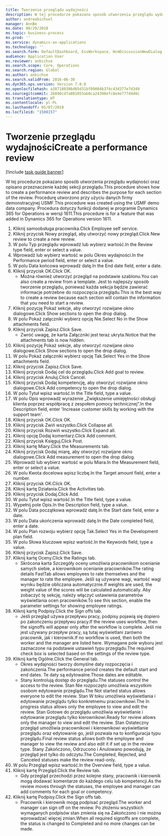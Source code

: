 ```yaml
---
title: Tworzenie przeglądu wydajności
description: W tej procedurze pokazano sposób utworzenia przeglądu wydajności oraz opisano przeznaczenie każdej sekcji przeglądu.
author: andreabichsel
manager: AnnBe
ms.date: 08/29/2018
ms.topic: business-process
ms.prod: ''
ms.service: dynamics-ax-applications
ms.technology: ''
ms.search.form: DefaultDashboard, EssWorkspace, HcmDiscussionNewDialog, HcmDiscussion, HcmDiscussionChangeSettings, HcmDiscussionAddGoalDialog, HcmTopicCreate, HcmMeasurementDetailDialog, HcmPerfJournalAdd
audience: Application User
ms.reviewer: anbichse
ms.search.scope: Core, Operations
ms.search.region: Global
ms.author: anbichse
ms.search.validFrom: 2016-06-30
ms.dyn365.ops.version: Version 7.0.0
ms.openlocfilehash: a387180386d65d31bf89004b374c43d377e7d349
ms.sourcegitcommit: 2b890cd7a801055ab0ca24398efc8e4e777d4d8c
ms.translationtype: HT
ms.contentlocale: pl-PL
ms.lasthandoff: 05/07/2019
ms.locfileid: "1508157"
---
```

# <a name="create-a-performance-review"></a><span data-ttu-id="6fd1d-103">Tworzenie przeglądu wydajności</span><span class="sxs-lookup"><span data-stu-id="6fd1d-103">Create a performance review</span></span>

[!include [task guide banner](../../includes/task-guide-banner.md)]

<span data-ttu-id="6fd1d-104">W tej procedurze pokazano sposób utworzenia przeglądu wydajności oraz opisano przeznaczenie każdej sekcji przeglądu.</span><span class="sxs-lookup"><span data-stu-id="6fd1d-104">This procedure shows how to create a performance review and describes the purpose for each section of the review.</span></span> <span data-ttu-id="6fd1d-105">Procedurę utworzono przy użyciu danych firmy demonstracyjnej USMF.</span><span class="sxs-lookup"><span data-stu-id="6fd1d-105">This procedure was created using the USMF demo data company.</span></span> <span data-ttu-id="6fd1d-106">Procedura dotyczy funkcji dodanej w programie Dynamics 365 for Operations w wersji 1611.</span><span class="sxs-lookup"><span data-stu-id="6fd1d-106">This procedure is for a feature that was added in Dynamics 365 for Operations version 1611.</span></span>

1. <span data-ttu-id="6fd1d-107">Kliknij samoobsługa pracownika.</span><span class="sxs-lookup"><span data-stu-id="6fd1d-107">Click Employee self service.</span></span>
2. <span data-ttu-id="6fd1d-108">Kliknij przycisk Nowy przegląd, aby utworzyć nowy przegląd.</span><span class="sxs-lookup"><span data-stu-id="6fd1d-108">Click New review to create a new review.</span></span>
3. <span data-ttu-id="6fd1d-109">W polu Typ przeglądu wprowadź lub wybierz wartość.</span><span class="sxs-lookup"><span data-stu-id="6fd1d-109">In the Review type field, enter or select a value.</span></span>
4. <span data-ttu-id="6fd1d-110">Wprowadź lub wybierz wartość w polu Okres wydajności.</span><span class="sxs-lookup"><span data-stu-id="6fd1d-110">In the Performance period field, enter or select a value.</span></span>
5. <span data-ttu-id="6fd1d-111">W polu Data końcowa wprowadź datę.</span><span class="sxs-lookup"><span data-stu-id="6fd1d-111">In the End date field, enter a date.</span></span>
6. <span data-ttu-id="6fd1d-112">Kliknij przycisk OK.</span><span class="sxs-lookup"><span data-stu-id="6fd1d-112">Click OK.</span></span>
    * <span data-ttu-id="6fd1d-113">Można również utworzyć przegląd na podstawie szablonu.</span><span class="sxs-lookup"><span data-stu-id="6fd1d-113">You can also create a review from a template.</span></span> <span data-ttu-id="6fd1d-114">Jest to najlepszy sposób tworzenie przeglądu, ponieważ każda sekcja będzie zawierać informacje potrzebne do rozpoczęcia przeglądu.</span><span class="sxs-lookup"><span data-stu-id="6fd1d-114">This is the best way to create a review because each section will contain the information that you need to start a review.</span></span>  
7. <span data-ttu-id="6fd1d-115">Kliknij pozycję Pokaż sekcje, aby otworzyć rozwijane okno dialogowe.</span><span class="sxs-lookup"><span data-stu-id="6fd1d-115">Click Show sections to open the drop dialog.</span></span>
8. <span data-ttu-id="6fd1d-116">W polu Pokaż załączniki wybierz opcję Nie.</span><span class="sxs-lookup"><span data-stu-id="6fd1d-116">Select No in the Show attachments field.</span></span>
9. <span data-ttu-id="6fd1d-117">Kliknij przycisk Zapisz.</span><span class="sxs-lookup"><span data-stu-id="6fd1d-117">Click Save.</span></span>
    * <span data-ttu-id="6fd1d-118">Zwróć uwagę, że karta Załączniki jest teraz ukryta.</span><span class="sxs-lookup"><span data-stu-id="6fd1d-118">Notice that the attachments tab is now hidden.</span></span>  
10. <span data-ttu-id="6fd1d-119">Kliknij pozycję Pokaż sekcje, aby otworzyć rozwijane okno dialogowe.</span><span class="sxs-lookup"><span data-stu-id="6fd1d-119">Click Show sections to open the drop dialog.</span></span>
11. <span data-ttu-id="6fd1d-120">W polu Pokaż załączniki wybierz opcję Tak.</span><span class="sxs-lookup"><span data-stu-id="6fd1d-120">Select Yes in the Show attachments field.</span></span>
12. <span data-ttu-id="6fd1d-121">Kliknij przycisk Zapisz.</span><span class="sxs-lookup"><span data-stu-id="6fd1d-121">Click Save.</span></span>
13. <span data-ttu-id="6fd1d-122">Kliknij przycisk Dodaj cel do przeglądu.</span><span class="sxs-lookup"><span data-stu-id="6fd1d-122">Click Add goal to review.</span></span>
14. <span data-ttu-id="6fd1d-123">Kliknij przycisk Anuluj.</span><span class="sxs-lookup"><span data-stu-id="6fd1d-123">Click Cancel.</span></span>
15. <span data-ttu-id="6fd1d-124">Kliknij przycisk Dodaj kompetencję, aby otworzyć rozwijane okno dialogowe.</span><span class="sxs-lookup"><span data-stu-id="6fd1d-124">Click Add competency to open the drop dialog.</span></span>
16. <span data-ttu-id="6fd1d-125">W polu Tytuł wpisz wartość.</span><span class="sxs-lookup"><span data-stu-id="6fd1d-125">In the Title field, type a value.</span></span>
17. <span data-ttu-id="6fd1d-126">W polu Opis wprowadź wyrażenie „Zwiększenie umiejętności obsługi klienta poprzez współpracę z zespołem pomocy technicznej”.</span><span class="sxs-lookup"><span data-stu-id="6fd1d-126">In the Description field, enter 'Increase customer skills by working with the support team'.</span></span>
18. <span data-ttu-id="6fd1d-127">Kliknij przycisk OK.</span><span class="sxs-lookup"><span data-stu-id="6fd1d-127">Click OK.</span></span>
19. <span data-ttu-id="6fd1d-128">Kliknij przycisk Zwiń wszystko.</span><span class="sxs-lookup"><span data-stu-id="6fd1d-128">Click Collapse all.</span></span>
20. <span data-ttu-id="6fd1d-129">Kliknij przycisk Rozwiń wszystko.</span><span class="sxs-lookup"><span data-stu-id="6fd1d-129">Click Expand all.</span></span>
21. <span data-ttu-id="6fd1d-130">Kliknij opcję Dodaj komentarz.</span><span class="sxs-lookup"><span data-stu-id="6fd1d-130">Click Add comment.</span></span>
22. <span data-ttu-id="6fd1d-131">Kliknij przycisk Księguj.</span><span class="sxs-lookup"><span data-stu-id="6fd1d-131">Click Post.</span></span>
23. <span data-ttu-id="6fd1d-132">Kliknij kartę Miary.</span><span class="sxs-lookup"><span data-stu-id="6fd1d-132">Click the Measurements tab.</span></span>
24. <span data-ttu-id="6fd1d-133">Kliknij przycisk Dodaj miarę, aby otworzyć rozwijane okno dialogowe.</span><span class="sxs-lookup"><span data-stu-id="6fd1d-133">Click Add measurement to open the drop dialog.</span></span>
25. <span data-ttu-id="6fd1d-134">Wprowadź lub wybierz wartość w polu Miara.</span><span class="sxs-lookup"><span data-stu-id="6fd1d-134">In the Measurement field, enter or select a value.</span></span>
26. <span data-ttu-id="6fd1d-135">W polu Kwota docelowa wpisz liczbę.</span><span class="sxs-lookup"><span data-stu-id="6fd1d-135">In the Target amount field, enter a number.</span></span>
27. <span data-ttu-id="6fd1d-136">Kliknij przycisk OK.</span><span class="sxs-lookup"><span data-stu-id="6fd1d-136">Click OK.</span></span>
28. <span data-ttu-id="6fd1d-137">Kliknij kartę Działania.</span><span class="sxs-lookup"><span data-stu-id="6fd1d-137">Click the Activities tab.</span></span>
29. <span data-ttu-id="6fd1d-138">Kliknij przycisk Dodaj.</span><span class="sxs-lookup"><span data-stu-id="6fd1d-138">Click Add.</span></span>
30. <span data-ttu-id="6fd1d-139">W polu Tytuł wpisz wartość.</span><span class="sxs-lookup"><span data-stu-id="6fd1d-139">In the Title field, type a value.</span></span>
31. <span data-ttu-id="6fd1d-140">Wypełnij pole Opis.</span><span class="sxs-lookup"><span data-stu-id="6fd1d-140">In the Description field, type a value.</span></span>
32. <span data-ttu-id="6fd1d-141">W polu Data początkowa wprowadź datę.</span><span class="sxs-lookup"><span data-stu-id="6fd1d-141">In the Start date field, enter a date.</span></span>
33. <span data-ttu-id="6fd1d-142">W polu Data ukończenia wprowadź datę.</span><span class="sxs-lookup"><span data-stu-id="6fd1d-142">In the Date completed field, enter a date.</span></span>
34. <span data-ttu-id="6fd1d-143">W polu Plan rozwoju wybierz opcję Tak.</span><span class="sxs-lookup"><span data-stu-id="6fd1d-143">Select Yes in the Development plan field.</span></span>
35. <span data-ttu-id="6fd1d-144">W polu Słowa kluczowe wpisz wartość.</span><span class="sxs-lookup"><span data-stu-id="6fd1d-144">In the Keywords field, type a value.</span></span>
36. <span data-ttu-id="6fd1d-145">Kliknij przycisk Zapisz.</span><span class="sxs-lookup"><span data-stu-id="6fd1d-145">Click Save.</span></span>
37. <span data-ttu-id="6fd1d-146">Kliknij kartę Oceny.</span><span class="sxs-lookup"><span data-stu-id="6fd1d-146">Click the Ratings tab.</span></span>
    * <span data-ttu-id="6fd1d-147">Skrócona karta Szczegóły oceny umożliwia pracownikom ocenianie samych siebie, a kierownikom ocenianie pracowników.</span><span class="sxs-lookup"><span data-stu-id="6fd1d-147">The rating details FastTab allows employees to rate themselves and the manager to rate the employee.</span></span> <span data-ttu-id="6fd1d-148">Jeśli są używane wagi, wartość wagi wyniku będzie obliczana automatycznie.</span><span class="sxs-lookup"><span data-stu-id="6fd1d-148">If weights are used, the weight value of the scores will be calculated automatically.</span></span>    <span data-ttu-id="6fd1d-149">Aby zobaczyć tę sekcję, należy włączyć ustawienia parametrów wyświetlania ocen pracowników.</span><span class="sxs-lookup"><span data-stu-id="6fd1d-149">To see this section, enable the parameter settings for showing employee ratings.</span></span>  
38. <span data-ttu-id="6fd1d-150">Kliknij kartę Podpisy.</span><span class="sxs-lookup"><span data-stu-id="6fd1d-150">Click the Sign offs tab.</span></span>
    * <span data-ttu-id="6fd1d-151">Jeśli przegląd używa przepływu pracy, podpisy pojawią się dopiero po zakończeniu przepływu pracy.</span><span class="sxs-lookup"><span data-stu-id="6fd1d-151">If the review uses workflow, then the signoffs will appear only after the workflow is complete.</span></span> <span data-ttu-id="6fd1d-152">Jeśli nie jest używany przepływ pracy, są tutaj wyświetlani zarówno pracownik, jak i kierownik.</span><span class="sxs-lookup"><span data-stu-id="6fd1d-152">If no workflow is used, then both the worker and the manager are listed here.</span></span> <span data-ttu-id="6fd1d-153">Wymagane pole wyboru jest zaznaczone na podstawie ustawień typu przeglądu.</span><span class="sxs-lookup"><span data-stu-id="6fd1d-153">The required check box is selected based on the settings of the review type.</span></span>  
39. <span data-ttu-id="6fd1d-154">Kliknij kartę Ogólne.</span><span class="sxs-lookup"><span data-stu-id="6fd1d-154">Click the General tab.</span></span>
    * <span data-ttu-id="6fd1d-155">Okres wydajności tworzy domyślne daty rozpoczęcia i zakończenia.</span><span class="sxs-lookup"><span data-stu-id="6fd1d-155">The performance period creates the default start and end dates.</span></span> <span data-ttu-id="6fd1d-156">Te daty są edytowalne.</span><span class="sxs-lookup"><span data-stu-id="6fd1d-156">Those dates are editable.</span></span>  
    * <span data-ttu-id="6fd1d-157">Stany kontrolują dostęp do przeglądu.</span><span class="sxs-lookup"><span data-stu-id="6fd1d-157">The statuses control the access to the review.</span></span> <span data-ttu-id="6fd1d-158">Stan Nie rozpoczęto umożliwia wszystkim osobom edytowanie przeglądu.</span><span class="sxs-lookup"><span data-stu-id="6fd1d-158">The Not started status allows everyone to edit the review.</span></span> <span data-ttu-id="6fd1d-159">Stan W toku umożliwia wyświetlania i edytowanie przeglądu tylko konkretnemu pracownikowi.</span><span class="sxs-lookup"><span data-stu-id="6fd1d-159">The In progress status allows only the employee to view and edit the review.</span></span> <span data-ttu-id="6fd1d-160">Stan Gotowe do przeglądu umożliwia wyświetlanie i edytowanie przeglądu tylko kierownikowi.</span><span class="sxs-lookup"><span data-stu-id="6fd1d-160">Ready for review allows only the manager to view and edit the review.</span></span> <span data-ttu-id="6fd1d-161">Stan Ostateczny przegląd umożliwia pracownikowi i kierownikowi wyświetlanie przeglądu oraz edytowanie go, jeśli pozwala na to konfiguracja typu przeglądu.</span><span class="sxs-lookup"><span data-stu-id="6fd1d-161">Final review status allows both the employee and manager to view the review and also edit it if set up in the review type.</span></span> <span data-ttu-id="6fd1d-162">Stany Zakończono, Odrzucono i Anulowano powodują, że przegląd jest tylko do odczytu.</span><span class="sxs-lookup"><span data-stu-id="6fd1d-162">The Completed, Rejected, and Canceled statuses make the review read-only.</span></span>  
40. <span data-ttu-id="6fd1d-163">W polu Przegląd wpisz wartość.</span><span class="sxs-lookup"><span data-stu-id="6fd1d-163">In the Overview field, type a value.</span></span>
41. <span data-ttu-id="6fd1d-164">Kliknij kartę Przegląd.</span><span class="sxs-lookup"><span data-stu-id="6fd1d-164">Click the Review tab.</span></span>
    * <span data-ttu-id="6fd1d-165">Gdy przegląd przechodzi przez kolejne stany, pracownik i kierownik mogą dodawać komentarze do każdego celu lub kompetencji.</span><span class="sxs-lookup"><span data-stu-id="6fd1d-165">As the review moves through the statuses, the employee and manager can add comments for each goal or competency.</span></span>  
42. <span data-ttu-id="6fd1d-166">Kliknij kartę Podpisy.</span><span class="sxs-lookup"><span data-stu-id="6fd1d-166">Click the Sign offs tab.</span></span>
    * <span data-ttu-id="6fd1d-167">Pracownik i kierownik mogą podpisać przegląd.</span><span class="sxs-lookup"><span data-stu-id="6fd1d-167">The worker and manager can sign off on the review.</span></span> <span data-ttu-id="6fd1d-168">Po złożeniu wszystkich wymaganych podpisów stan zmienia się na Zakończono i nie można wprowadzać więcej zmian.</span><span class="sxs-lookup"><span data-stu-id="6fd1d-168">When all required signoffs are complete, the status is changed to Completed and no more changes can be made.</span></span>  

